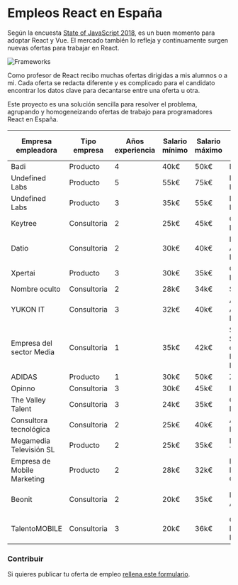 # Empleos React en España

Según la encuesta [State of JavaScript 2018](https://2018.stateofjs.com/), es un buen momento para adoptar React y Vue. El mercado también lo refleja y continuamente surgen nuevas ofertas para trabajar en React.
 
![Frameworks](assets/frameworks.gif "Credits State of Javascript 2018")

Como profesor de React recibo muchas ofertas dirigidas a mis alumnos o a mi. Cada oferta se redacta diferente y es complicado para el candidato encontrar los datos clave para decantarse entre una oferta u otra.

Este proyecto es una solución sencilla para resolver el problema, agrupando y homogeneizando ofertas de trabajo para programadores React en España.


|          Empresa empleadora | Tipo empresa | Años experiencia | Salario mínimo | Salario máximo |                              Lugar | Porcentaje remoto | Capa de datos | Azucar sintáctico |               Testing | Backend |                                                                             Url o Email contacto |
| --------------------------  | -----------  | ---------------  | -------------  | -------------  | ---------------------------------  | ----------------  | ------------  | ----------------  | --------------------  | ------  | ----------------------------------------------------------------------------------------------- |
|                        Badi |     Producto |                4 | 40k€ | 50k€ |                          Barcelona | 4% |         Redux |              Otro |                  Jest |    Ruby | [link](https://jobs.badi.com/jobs/149689-senior-frontend-engineer) |
|              Undefined Labs |     Producto |                5 | 55k€ | 75k€ |                  Recoletos, Madrid | 10% |       GraphQL |               ES6 |                  Jest |  Python | [link](http://undefinedlabs.com/careers) |
|              Undefined Labs |     Producto |                3 | 35k€ | 55k€ |                  Recoletos, Madrid | 10% |       GraphQL |               ES6 |                  Jest |  Python | [link](http://undefinedlabs.com/careers) |
|                     Keytree |  Consultoria |                2 | 25k€ | 45k€ |                   Gran Vía, Madrid | 40% |         Redux |               ES6 |                  Otro |    Java | [link](mailto:nerea.decastro@keytree.es) |
|                       Datio |  Consultoria |                2 | 30k€ | 40k€ |         Pozuelo de Alarcón, Madrid | 20% |         Redux |               ES6 |                  Jest |    Java | [link](mailto:ilao@datiobd.com) |
|                     Xpertai |     Producto |                3 | 30k€ | 35k€ |                 Glòries, Barcelona | 20% |         Redux |               ES6 |                  Jest |  Python | [link](mailto:oriol.caseny@walterspeople.com) |
|               Nombre oculto |  Consultoria |                2 | 28k€ | 34k€ |                        Sol, Madrid | 20% |         Redux |               ES6 |                  Otro |    Java | [link](mailto:miguelaguado@pagepersonnel.es) |
|                    YUKON IT |  Consultoria |                3 | 32k€ | 40k€ |                Av. America, Madrid | No |         Redux |              Otro |                  Otro |     PHP | [link](mailto:nicole.ingrid@yukonit.com) |
|    Empresa del sector Media |  Consultoria |                1 | 35k€ | 42k€ | San Sebastián de los Reyes, Madrid | 20% |         Redux |               ES6 |                  Otro |    Java | [link](https://www.randstad.es/candidatos/ofertas-empleo/oferta/desarrollo-front-madrid-madrid-2014702/) |
|                      ADIDAS |     Producto |                1 | 30k€ | 50k€ |                           Zaragoza | 20% |         Redux |               ES6 |               Jasmine |    Node | [link](https://careers.adidas-group.com/jobs/senior-engineer-frontend-javascript-187357?locale=en) |
|                      Opinno |  Consultoria |                3 | 30k€ | 45k€ |                             Madrid | 10% |          Otra |               ES6 |                  Otro |  Python | [link](mailto:alba.monje@opinno.com) |
|           The Valley Talent |  Consultoria |                3 | 24k€ | 35k€ |                 Castellana, Madrid | No |       GraphQL |              Otro |               Jasmine |    Node | [link](mailto:acardenas@thevalleytalent.es) |
|     Consultora tecnológica  |  Consultoria |                2 | 25k€ | 40k€ |                 Alcobendas, Madrid | 1% |          Otra |              Otro |                  Otro |    Java | [link](mailto:marya_lara_93@hotmail.com) |
|     Megamedia Televisión SL |     Producto |                2 | 25k€ | 35k€ |                 Madrid. Las Tablas | No |         Redux |               ES6 |                  Otro |    Node | [link](mailto:jizcue@megamedia.es) |
| Empresa de Mobile Marketing |     Producto |                2 | 28k€ | 32k€ |            Bernabéu, Madrid Centro | 20% |          Otra |              Otro | react-testing-library |    Node | [link](mailto:acardenas@thevalleytalent.es) |
|                      Beonit |  Consultoria |                2 | 20k€ | 35k€ |                    Elche, Alicante | 5% |         Redux |              Otro | react-testing-library |    Java | [link](mailto:mdelcastillo@beonit.es) |
|               TalentoMOBILE |  Consultoria |                3 | 20k€ | 36k€ |          Gregorio Marañón , Madrid | 20% |         Redux |               ES6 |         Jest + Eznyme |    Node | [link](mailto:karla.ormeno@talentomobile.com ) |

### Contribuir

Si quieres publicar tu oferta de empleo [rellena este formulario](https://goo.gl/forms/3mShRHUI6LgUydXZ2).
